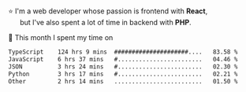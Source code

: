 ⭐ I'm a web developer whose passion is frontend with <b>React</b>,<br/>
&nbsp; &nbsp; &nbsp; but I've also spent a lot of time in backend with <b>PHP</b>.

📅 This month I spent my time on

<!--START_SECTION:waka-->

```txt
TypeScript    124 hrs 9 mins  #####################....   83.58 %
JavaScript    6 hrs 37 mins   #........................   04.46 %
JSON          3 hrs 24 mins   #........................   02.30 %
Python        3 hrs 17 mins   #........................   02.21 %
Other         2 hrs 14 mins   .........................   01.50 %
```

<!--END_SECTION:waka-->
